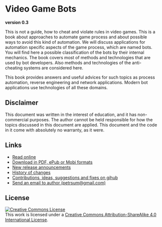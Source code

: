# Video Game Bots
**version 0.3**

This is not a guide, how to cheat and violate rules in video games. This is a book about approaches to automate game process and about possible ways to avoid this kind of automation. We will discuss applications for automation specific aspects of the game process, which are named bots. You will find here a possible classification of the bots by their internal mechanics. The book covers most of methods and technologies that are used by bot developers. Also methods and technologies of the anti-cheating systems are considered here.

This book provides answers and useful advices for such topics as process automation, reverse engineering and network applications. Modern bot applications use technologies of all these domains.

## Disclaimer

This document was written in the interest of education, and it has non-commercial purposes. The author cannot be held responsible for how the topics discussed in this document are applied. This document and the code in it come with absolutely no warranty, as it were.

## Links

* [Read online](https://ellysh.gitbooks.io/video-game-bots/content)
* [Download in PDF, ePub or Mobi formats](https://www.gitbook.com/book/ellysh/video-game-bots/details)
* [New release announcements](https://twitter.com/petrsum)
* [History of changes](CHANGELOG.md)
* [Contributions, ideas, suggestions and fixes on gihub](https://github.com/ellysh/video-game-bots)
* [Send an email to author (petrsum@gmail.com)](mailto:petrsum@gmail.com)

## License

<a rel="license" href="https://creativecommons.org/licenses/by-sa/4.0/"><img alt="Creative Commons License" style="border-width:0" src="https://licensebuttons.net/l/by-sa/4.0/88x31.png"/></a><br />This work is licensed under a <a rel="license" href="https://creativecommons.org/licenses/by-sa/4.0/">Creative Commons Attribution-ShareAlike 4.0 International License</a>.

